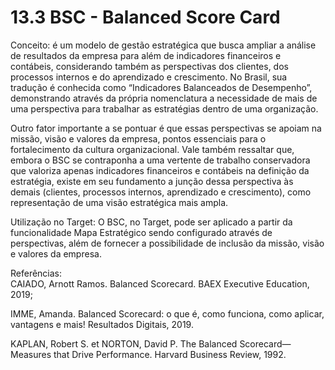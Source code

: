 # 13.3 BSC - Balanced Score Card

Conceito: é um modelo de gestão estratégica que busca ampliar a análise de resultados da empresa para além de indicadores financeiros e contábeis, considerando também as perspectivas dos clientes, dos processos internos e do aprendizado e crescimento. No Brasil, sua tradução é conhecida como “Indicadores Balanceados de Desempenho”, demonstrando através da própria nomenclatura a necessidade de mais de uma perspectiva para trabalhar as estratégias dentro de uma organização.

Outro fator importante a se pontuar é que essas perspectivas se apoiam na missão, visão e valores da empresa, pontos essenciais para o fortalecimento da cultura organizacional. Vale também ressaltar que, embora o BSC se contraponha a uma vertente de trabalho conservadora que valoriza apenas indicadores financeiros e contábeis na definição da estratégia, existe em seu fundamento a junção dessa perspectiva às demais (clientes, processos internos, aprendizado e crescimento), como representação de uma visão estratégica mais ampla.

Utilização no Target: O BSC, no Target, pode ser aplicado a partir da funcionalidade Mapa Estratégico sendo configurado através de perspectivas, além de fornecer a possibilidade de inclusão da missão, visão e valores da empresa.

Referências:  
CAIADO, Arnott Ramos. Balanced Scorecard. BAEX Executive Education, 2019;

IMME, Amanda. Balanced Scorecard: o que é, como funciona, como aplicar, vantagens e mais! Resultados Digitais, 2019.

KAPLAN, Robert S. et NORTON, David P. The Balanced Scorecard—Measures that Drive Performance. Harvard Business Review, 1992.

